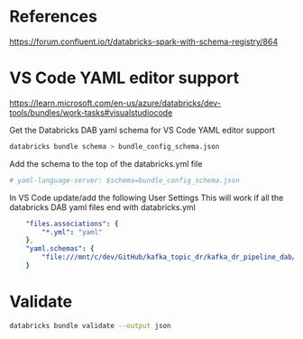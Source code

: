 # References
https://forum.confluent.io/t/databricks-spark-with-schema-registry/864


# VS Code YAML editor support
https://learn.microsoft.com/en-us/azure/databricks/dev-tools/bundles/work-tasks#visualstudiocode

Get the Databricks DAB yaml schema for VS Code YAML editor support
```bash
databricks bundle schema > bundle_config_schema.json
```

Add the schema to the top of the databricks.yml file
```yaml
# yaml-language-server: $schema=bundle_config_schema.json
```

In VS Code update/add the following User Settings
This will work if all the databricks DAB yaml files end with databricks.yml
```yaml
    "files.associations": {
        "*.yml": "yaml"
    },
    "yaml.schemas": {
        "file:///mnt/c/dev/GitHub/kafka_topic_dr/kafka_dr_pipeline_dab/bundle_config_schema.json": "*databricks.yml"
    }
```

# Validate

```bash
databricks bundle validate --output json
```